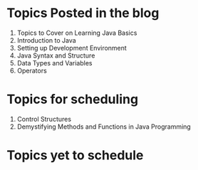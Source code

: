 # Topics Posted in the blog
1. Topics to Cover on Learning Java Basics
2. Introduction to Java
3. Setting up Development Environment
4. Java Syntax and Structure
5. Data Types and Variables
6. Operators

# Topics for scheduling
1. Control Structures
2. Demystifying Methods and Functions in Java Programming

# Topics yet to schedule